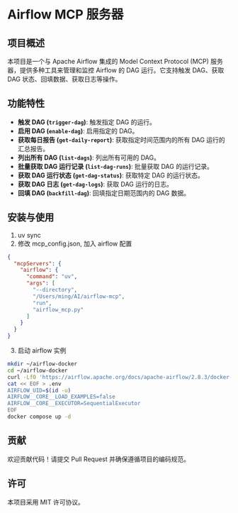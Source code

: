 # Airflow MCP 服务器

## 项目概述
本项目是一个与 Apache Airflow 集成的 Model Context Protocol (MCP) 服务器，提供多种工具来管理和监控 Airflow 的 DAG 运行。它支持触发 DAG、获取 DAG 状态、回填数据、获取日志等操作。

## 功能特性
- **触发 DAG (`trigger-dag`)**: 触发指定 DAG 的运行。
- **启用 DAG (`enable-dag`)**: 启用指定的 DAG。
- **获取每日报告 (`get-daily-report`)**: 获取指定时间范围内的所有 DAG 运行的汇总报告。
- **列出所有 DAG (`list-dags`)**: 列出所有可用的 DAG。
- **批量获取 DAG 运行记录 (`list-dag-runs`)**: 批量获取 DAG 的运行记录。
- **获取 DAG 运行状态 (`get-dag-status`)**: 获取特定 DAG 的运行状态。
- **获取 DAG 日志 (`get-dag-logs`)**: 获取 DAG 运行的日志。
- **回填 DAG (`backfill-dag`)**: 回填指定日期范围内的 DAG 数据。

## 安装与使用
1. uv sync
2. 修改 mcp_config.json, 加入 airflow 配置
```json
{
  "mcpServers": {
    "airflow": {
      "command": "uv",
      "args": [
        "--directory",
        "/Users/ming/AI/airflow-mcp",
        "run",
        "airflow_mcp.py"
      ]
    }
  }
}
```
3. 启动 airflow 实例
```bash
mkdir ~/airflow-docker
cd ~/airflow-docker
curl -LfO 'https://airflow.apache.org/docs/apache-airflow/2.8.3/docker-compose.yaml'
cat << EOF > .env
AIRFLOW_UID=$(id -u)
AIRFLOW__CORE__LOAD_EXAMPLES=false
AIRFLOW__CORE__EXECUTOR=SequentialExecutor
EOF
docker compose up -d
```

## 贡献
欢迎贡献代码！请提交 Pull Request 并确保遵循项目的编码规范。

## 许可
本项目采用 MIT 许可协议。